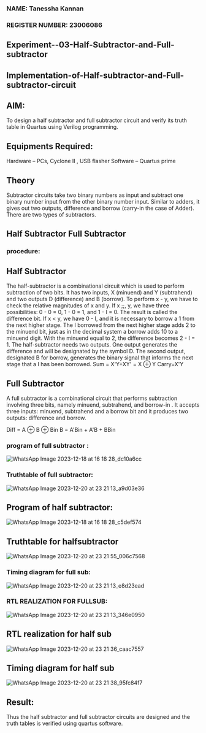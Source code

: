 ### NAME: Tanessha Kannan
### REGISTER NUMBER: 23006086
## Experiment--03-Half-Subtractor-and-Full-subtractor
## Implementation-of-Half-subtractor-and-Full-subtractor-circuit
## AIM:
To design a half subtractor and full subtractor circuit and verify its truth table in Quartus using Verilog programming.

## Equipments Required:
Hardware – PCs, Cyclone II , USB flasher
Software – Quartus prime
## Theory
Subtractor circuits take two binary numbers as input and subtract one binary number input from the other binary number input. Similar to adders, it gives out two outputs, difference and borrow (carry-in the case of Adder). There are two types of subtractors.

## Half Subtractor Full Subtractor
### procedure:
## Half Subtractor
The half-subtractor is a combinational circuit which is used to perform subtraction of two bits. It has two inputs, X (minuend) and Y (subtrahend) and two outputs D (difference) and B (borrow). To perform x - y, we have to check the relative magnitudes of x and y. If x ;;, y, we have three possibilities: 0 - 0 = 0, 1 - 0 = 1, and 1 - I = 0. The result is called the difference bit. If x < y, we have 0 - I, and it is necessary to borrow a 1 from the next higher stage. The I borrowed from the next higher stage adds 2 to the minuend bit, just as in the decimal system a borrow adds 10 to a minuend digit. With the minuend equal to 2, the difference becomes 2 - I = 1. The half-subtractor needs two outputs. One output generates the difference and will be designated by the symbol D. The second output, designated B for borrow, generates the binary signal that informs the next stage that a I has been borrowed.
Sum = X'Y+XY' = X ⊕ Y
Carry=X'Y

## Full Subtractor
A full subtractor is a combinational circuit that performs subtraction involving three bits, namely minuend, subtrahend, and borrow-in . It accepts three inputs: minuend, subtrahend and a borrow bit and it produces two outputs: difference and borrow. 

Diff = A ⊕ B ⊕ Bin B = A'Bin + A'B + BBin

 

### program of full subtractor :



![WhatsApp Image 2023-12-18 at 16 18 28_dc10a6cc](https://github.com/23011258/Experiment--03-Half-Subtractor-and-Full-subtractor/assets/139842204/86ae8254-d13a-4b2a-99a6-0c0c656047d6)

### Truthtable of full subtractor:

![WhatsApp Image 2023-12-20 at 23 21 13_a9d03e36](https://github.com/23011258/Experiment--03-Half-Subtractor-and-Full-subtractor/assets/139842204/04c17193-ea17-4621-b445-b989d08297e6)


## Program of half subtractor:




![WhatsApp Image 2023-12-18 at 16 18 28_c5def574](https://github.com/23011258/Experiment--03-Half-Subtractor-and-Full-subtractor/assets/139842204/c89addd7-e870-482e-8102-eaca4d7cfdbe)


## Truthtable for halfsubtractor


![WhatsApp Image 2023-12-20 at 23 21 55_006c7568](https://github.com/23011258/Experiment--03-Half-Subtractor-and-Full-subtractor/assets/139842204/e901f844-9dc4-41bb-b870-55e749f836b2)

### Timing diagram for full sub:

![WhatsApp Image 2023-12-20 at 23 21 13_e8d23ead](https://github.com/23011258/Experiment--03-Half-Subtractor-and-Full-subtractor/assets/139842204/06c3c43f-3329-4a22-8f2c-c7d0545d46eb)


### RTL REALIZATION FOR FULLSUB:
![WhatsApp Image 2023-12-20 at 23 21 13_346e0950](https://github.com/23011258/Experiment--03-Half-Subtractor-and-Full-subtractor/assets/139842204/4c3ca254-1853-4d43-ae8b-a6e292a4ed6d)


##  RTL realization for half sub

![WhatsApp Image 2023-12-20 at 23 21 36_caac7557](https://github.com/23011258/Experiment--03-Half-Subtractor-and-Full-subtractor/assets/139842204/22608b3a-921e-4f38-8532-b3cbbe5977e2)



## Timing diagram for half sub


![WhatsApp Image 2023-12-20 at 23 21 38_95fc84f7](https://github.com/23011258/Experiment--03-Half-Subtractor-and-Full-subtractor/assets/139842204/df7491cf-ddc0-4c4d-8f0b-e60122597c8b)

## Result:
Thus the half subtractor and full subtractor circuits are designed and the truth tables is verified using quartus software.
